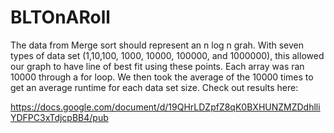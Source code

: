 # BLTOnARoll

The data from Merge sort should represent an n log n grah. With seven types of data set (1,10,100, 1000, 10000, 100000, and 1000000), this allowed our graph to have line of best fit using these points. Each array was ran 10000 through a for loop. We then took the average of the 10000 times to get an average runtime for each data set size. Check out results here: 

https://docs.google.com/document/d/19QHrLDZpfZ8qK0BXHUNZMZDdhlliYDFPC3xTdjcpBB4/pub
